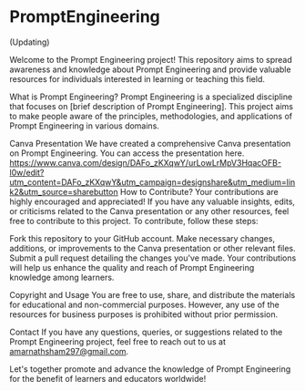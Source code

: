 # PromptEngineering
(Updating)

Welcome to the Prompt Engineering project! This repository aims to spread awareness and knowledge about Prompt Engineering and provide valuable resources for individuals interested in learning or teaching this field.

What is Prompt Engineering?
Prompt Engineering is a specialized discipline that focuses on [brief description of Prompt Engineering]. This project aims to make people aware of the principles, methodologies, and applications of Prompt Engineering in various domains.

Canva Presentation
We have created a comprehensive Canva presentation on Prompt Engineering. You can access the presentation here. https://www.canva.com/design/DAFo_zKXqwY/urLowLrMpV3HqacOFB-l0w/edit?utm_content=DAFo_zKXqwY&utm_campaign=designshare&utm_medium=link2&utm_source=sharebutton
How to Contribute?
Your contributions are highly encouraged and appreciated! If you have any valuable insights, edits, or criticisms related to the Canva presentation or any other resources, feel free to contribute to this project. To contribute, follow these steps:

Fork this repository to your GitHub account.
Make necessary changes, additions, or improvements to the Canva presentation or other relevant files.
Submit a pull request detailing the changes you've made.
Your contributions will help us enhance the quality and reach of Prompt Engineering knowledge among learners.

Copyright and Usage
 You are free to use, share, and distribute the materials for educational and non-commercial purposes. However, any use of the resources for business purposes is prohibited without prior permission.

Contact
If you have any questions, queries, or suggestions related to the Prompt Engineering project, feel free to reach out to us at amarnathsham297@gmail.com.

Let's together promote and advance the knowledge of Prompt Engineering for the benefit of learners and educators worldwide!

